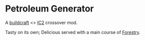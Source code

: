 Petroleum Generator
===================

A [buildcraft](http://www.mod-buildcraft.com)  <> [IC2](http://www.industrial-craft.net) crossover mod. 

Tasty on its own; Delicious served with a main course of [Forestry](http://forestry.sengir.net/wiki/).